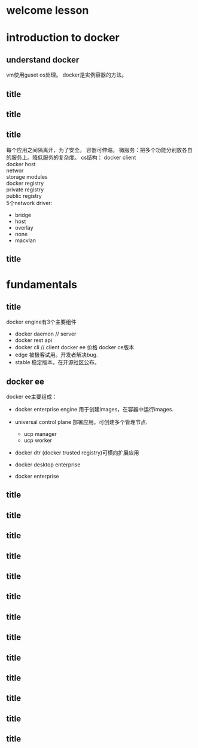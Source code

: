 # welcome lesson

# introduction to docker
## understand docker
vm使用guset os处理。
docker是实例容器的方法。


## title
## title
## title
每个应用之间隔离开，为了安全。
容器可伸缩。
微服务：把多个功能分别放各自的服务上。降低服务的复杂度。
cs结构：
docker client  
docker host  
networ  
storage modules  
docker registry  
    private registry  
    public registry  
5个network driver:
- bridge  
- host  
- overlay  
- none  
- macvlan  




## title
# fundamentals
## title
docker engine有3个主要组件
- docker daemon          // server
- docker rest api
- docker cli             // client
docker ee 价格
docker ce版本
- edge 被极客试用。开发者解决bug.
- stable 稳定版本。在开源社区公布。

## docker ee
docker ee主要组成：  
- docker enterprise engine 用于创建images，在容器中运行images.    

- universal control plane 部署应用。可创建多个管理节点.  
    - ucp manager  
    - ucp worker  
- docker dtr (docker trusted registry)可横向扩展应用  
- docker desktop enterprise  
- docker enterprise  




## title
## title
## title
## title
## title
## title
## title
## title
## title
## title
## title
## title
## title